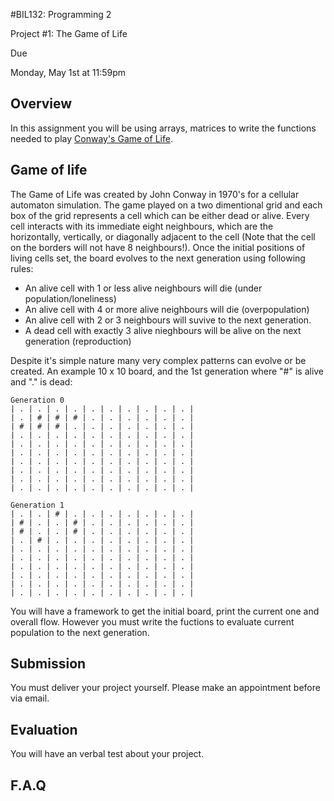 #BIL132: Programming 2

Project #1: The Game of Life

Due

Monday, May 1st at 11:59pm

## Overview

In this assignment you will be using arrays, matrices to write the functions needed to play [Conway's Game of Life](https://en.wikipedia.org/wiki/Conway%27s_Game_of_Life).

## Game of life

The Game of Life was created by John Conway in 1970's for a cellular automaton simulation. The game played on a two dimentional grid and each box of the grid represents a cell which can be either dead or alive. Every cell interacts with its immediate eight neighbours, which are the horizontally, vertically, or diagonally adjacent to the cell (Note that the cell on the borders will not have 8 neighbours!). Once the initial positions of living cells set, the board evolves to the next generation using following rules:

- An alive cell with 1 or less alive neighbours will die (under population/loneliness)
- An alive cell with 4 or more alive neighbours will die (overpopulation)
- An alive cell with 2 or 3 neighbours will suvive to the next generation.
- A dead cell with exactly 3 alive nieghbours will be alive on the next generation (reproduction)


Despite it's simple nature many very complex patterns can evolve or be created. An example 10 x 10 board, and the 1st generation where "#" is alive and "." is dead: 

	Generation 0
	| . | . | . | . | . | . | . | . | . | . |
	| . | # | # | # | . | . | . | . | . | . |
	| # | # | # | . | . | . | . | . | . | . |
	| . | . | . | . | . | . | . | . | . | . |
	| . | . | . | . | . | . | . | . | . | . |
	| . | . | . | . | . | . | . | . | . | . |
	| . | . | . | . | . | . | . | . | . | . |
	| . | . | . | . | . | . | . | . | . | . |
	| . | . | . | . | . | . | . | . | . | . |
	| . | . | . | . | . | . | . | . | . | . |

	Generation 1
	| . | . | # | . | . | . | . | . | . | . |
	| # | . | . | # | . | . | . | . | . | . |
	| # | . | . | # | . | . | . | . | . | . |
	| . | # | . | . | . | . | . | . | . | . |
	| . | . | . | . | . | . | . | . | . | . |
	| . | . | . | . | . | . | . | . | . | . |
	| . | . | . | . | . | . | . | . | . | . |
	| . | . | . | . | . | . | . | . | . | . |
	| . | . | . | . | . | . | . | . | . | . |
	| . | . | . | . | . | . | . | . | . | . |


You will have a framework to get the initial board, print the current one and overall flow. However you must write the fuctions to evaluate current population to the next generation.

## Submission

You must deliver your project yourself. Please make an appointment before via email.

## Evaluation

You will have an verbal test about your project.

## F.A.Q




